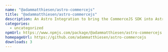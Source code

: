 ```yaml
---
name: "@adammatthiesen/astro-commercejs"
title: "@adammatthiesen/astro-commercejs"
description: An Astro Integration to bring the CommerceJS SDK into Astro snap in package.
categories:
  - uncategorized
npmUrl: https://www.npmjs.com/package/@adammatthiesen/astro-commercejs
homepageUrl: https://github.com/adammatthiesen/astro-commercejs
downloads: 3
---
```


